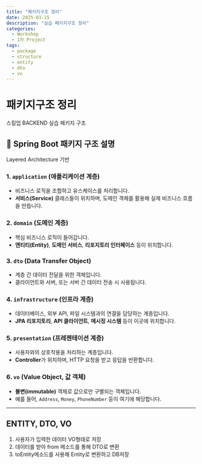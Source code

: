 ```yaml
---
title: "패키지구조 정리"
date: 2025-03-15
description: "실습 패키지구조 정리"
categories:
  - Workshop
  - 1차 Project
tags: 
  - package
  - structure
  - entity
  - dto
  - vo
---
```

# 패키지구조 정리

스킬업 BACKEND 실습 패키지 구조

## 🎯 **Spring Boot 패키지 구조 설명**

 Layered Architecture 기반

### 1. **`application`** (애플리케이션 계층)

- 비즈니스 로직을 조합하고 유스케이스를 처리합니다.
- **서비스(Service)** 클래스들이 위치하며, 도메인 객체를 활용해 실제 비즈니스 흐름을 만듭니다.

### 2. **`domain`** (도메인 계층)

- 핵심 비즈니스 로직이 들어갑니다.
- **엔티티(Entity)**, **도메인 서비스**, **리포지토리 인터페이스** 등이 위치합니다.

### 3. **`dto`** (Data Transfer Object)

- 계층 간 데이터 전달을 위한 객체입니다.
- 클라이언트와 서버, 또는 서버 간 데이터 전송 시 사용됩니다.

### 4. **`infrastructure`** (인프라 계층)

- 데이터베이스, 외부 API, 파일 시스템과의 연결을 담당하는 계층입니다.
- **JPA 리포지토리**, **API 클라이언트**, **메시징 시스템** 등이 이곳에 위치합니다.

### 5. **`presentation`** (프레젠테이션 계층)

- 사용자와의 상호작용을 처리하는 계층입니다.
- **Controller**가 위치하며, HTTP 요청을 받고 응답을 반환합니다.

### 6. **`vo`** (Value Object, 값 객체)

- **불변(immutable)** 객체로 값으로만 구별되는 객체입니다.
- 예를 들어, `Address`, `Money`, `PhoneNumber` 등이 여기에 해당합니다.

---

## ENTITY, DTO, VO

1. 사용자가 입력한 데이터 VO형태로 저장
2. 데이터를 받아 from 메소드를 통해 DTO로 변환
3. toEntity메소드를 사용해 Entity로 변환하고 DB저장
